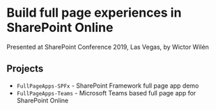 # Build full page experiences in SharePoint Online

Presented at SharePoint Conference 2019, Las Vegas, by Wictor Wilén

## Projects

* `FullPageApps-SPFx` - SharePoint Framework full page app demo
* `FullPageApps-Teams` - Microsoft Teams based full page app for SharePoint Online 
